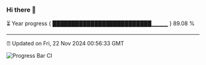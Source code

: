 ### Hi there 👋

⏳ Year progress { ██████████████████████████▁▁▁▁ } 89.08 %

---

⏰ Updated on Fri, 22 Nov 2024 00:56:33 GMT

![Progress Bar CI](https://github.com/code-lakshay/GitHub-Actions-Demo/workflows/Progress%20Bar%20CI/badge.svg)
